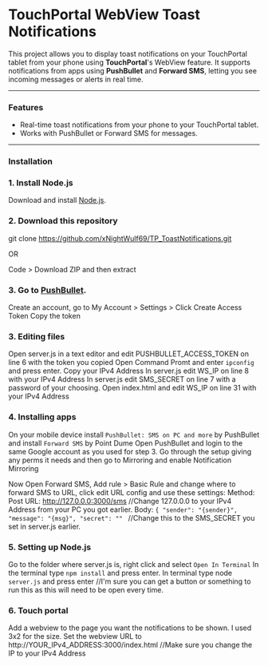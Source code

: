# TouchPortal WebView Toast Notifications

This project allows you to display toast notifications on your TouchPortal tablet from your phone using **TouchPortal**'s WebView feature. It supports notifications from apps using **PushBullet** and **Forward SMS**, letting you see incoming messages or alerts in real time.  

---

### Features

- Real-time toast notifications from your phone to your TouchPortal tablet.
- Works with PushBullet or Forward SMS for messages.

---

### Installation

### 1. Install Node.js
Download and install [Node.js](https://nodejs.org/).

### 2. Download this repository
git clone https://github.com/xNightWulf69/TP_ToastNotifications.git

OR

Code > Download ZIP and then extract

### 3. Go to [PushBullet](https://www.pushbullet.com).
Create an account, go to My Account >  Settings > Click Create Access Token
Copy the token

### 3. Editing files
Open server.js in a text editor and edit PUSHBULLET_ACCESS_TOKEN on line 6 with the token you copied
Open Command Promt and enter `ipconfig` and press enter.
Copy your IPv4 Address
In server.js edit WS_IP on line 8 with your IPv4 Address
In server.js edit SMS_SECRET on line 7 with a password of your choosing.
Open index.html and edit WS_IP on line 31 with your IPv4 Address

### 4. Installing apps
On your mobile device install `PushBullet: SMS on PC and more` by PushBullet and install `Forward SMS` by Point Dume
Open PushBullet and login to the same Google account as you used for step 3.
Go through the setup giving any perms it needs and then go to Mirroring and enable Notification Mirroring

Now Open Forward SMS, Add rule > Basic Rule and change where to forward SMS to URL, click edit URL config and use these settings:
    Method: Post
    URL: http://127.0.0.0:3000/sms //Change 127.0.0.0 to your IPv4 Address from your PC you got earlier.
    Body:
`{
"sender": "{sender}",
"message": "{msg}",
"secret": "" `  //Change this to the SMS_SECRET you set in server.js earlier.

### 5. Setting up Node.js
Go to the folder where server.js is, right click and select `Open In Terminal`
In the terminal type `npm install` and press enter.
In terminal type node `server.js` and press enter //I'm sure you can get a button or something to run this as this will need to be open every time.

### 6. Touch portal
Add a webview to the page you want the notifications to be shown.
I used 3x2 for the size.
Set the webview URL to http://YOUR_IPv4_ADDRESS:3000/index.html //Make sure you change the IP to your IPv4 Address


